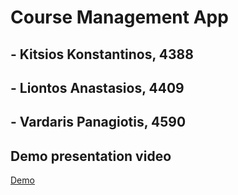 # Course Management App

## - Kitsios Konstantinos, 4388 
## - Liontos Anastasios, 4409
## - Vardaris Panagiotis, 4590

## Demo presentation video
[Demo](https://github.com/tasakos-dev/Project-2022/blob/master/Demo.mp4)
